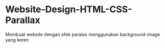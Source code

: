 # Website-Design-HTML-CSS-Parallax

Membuat website dengan efek paralax menggunakan background-image yang keren
